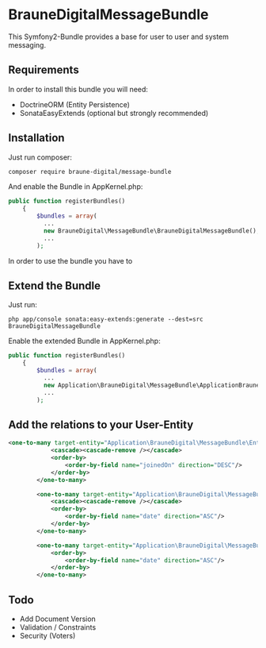 # BrauneDigitalMessageBundle

This Symfony2-Bundle provides a base for user to user and system messaging.
## Requirements
In order to install this bundle you will need:
* DoctrineORM (Entity Persistence) 
* SonataEasyExtends (optional but strongly recommended) 
## Installation

Just run composer:
```bash
composer require braune-digital/message-bundle
```

And enable the Bundle in AppKernel.php:
```php
public function registerBundles()
    {
        $bundles = array(
          ...
          new BrauneDigital\MessageBundle\BrauneDigitalMessageBundle(),
          ...
        );
```
In order to use the bundle you have to  

## Extend the Bundle
Just run:
```
php app/console sonata:easy-extends:generate --dest=src BrauneDigitalMessageBundle
```

Enable the extended Bundle in AppKernel.php:
```php
public function registerBundles()
    {
        $bundles = array(
          ...
          new Application\BrauneDigital\MessageBundle\ApplicationBrauneDigitalMessageBundle(),
          ...
        );
```

## Add the relations to your User-Entity  
```xml
<one-to-many target-entity="Application\BrauneDigital\MessageBundle\Entity\UserHasConversation" field="conversations" mapped-by="user">
            <cascade><cascade-remove /></cascade>
            <order-by>
                <order-by-field name="joinedOn" direction="DESC"/>
            </order-by>
        </one-to-many>

        <one-to-many target-entity="Application\BrauneDigital\MessageBundle\Entity\UserHasMessage" field="messages" mapped-by="user">
            <cascade><cascade-remove /></cascade>
            <order-by>
                <order-by-field name="date" direction="ASC"/>
            </order-by>
        </one-to-many>

        <one-to-many target-entity="Application\BrauneDigital\MessageBundle\Entity\Message" field="sentMessages" mapped-by="by">
            <order-by>
                <order-by-field name="date" direction="ASC"/>
            </order-by>
        </one-to-many>
```
## Todo
* Add Document Version
* Validation / Constraints
* Security (Voters)